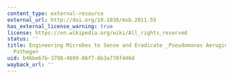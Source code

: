 ```yaml
---
content_type: external-resource
external_url: http://doi.org/10.1038/msb.2011.55
has_external_license_warning: true
license: https://en.wikipedia.org/wiki/All_rights_reserved
status: ''
title: Engineering Microbes to Sense and Eradicate _Pseudomonas Aeruginosa_, a Human
  Pathogen
uid: b46be67b-3798-4699-86f7-6b3a778f446d
wayback_url: ''
---
```

